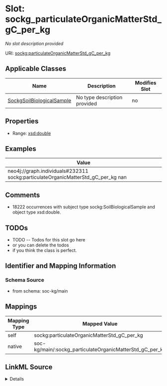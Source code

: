 

# Slot: sockg_particulateOrganicMatterStd_gC_per_kg


_No slot description provided_





URI: [sockg:particulateOrganicMatterStd_gC_per_kg](http://www.semanticweb.org/sockg/ontologies/2024/0/soil-carbon-ontology/particulateOrganicMatterStd_gC_per_kg)



<!-- no inheritance hierarchy -->





## Applicable Classes

| Name | Description | Modifies Slot |
| --- | --- | --- |
| [SockgSoilBiologicalSample](../classes/SockgSoilBiologicalSample.md) | No type description provided |  no  |







## Properties

* Range: [xsd:double](http://www.w3.org/2001/XMLSchema#double)






## Examples

| Value |
| --- |
| neo4j://graph.individuals#232311 sockg:particulateOrganicMatterStd_gC_per_kg nan |

## Comments

* 18222 occurrences with subject type sockg:SoilBiologicalSample and object type xsd:double.

## TODOs

* TODO -- Todos for this slot go here
* or you can delete the todos
* if you think the class is perfect.

## Identifier and Mapping Information







### Schema Source


* from schema: soc-kg/main




## Mappings

| Mapping Type | Mapped Value |
| ---  | ---  |
| self | sockg:particulateOrganicMatterStd_gC_per_kg |
| native | soc-kg/main/:sockg_particulateOrganicMatterStd_gC_per_kg |




## LinkML Source

<details>
```yaml
name: sockg_particulateOrganicMatterStd_gC_per_kg
description: No slot description provided
todos:
- TODO -- Todos for this slot go here
- or you can delete the todos
- if you think the class is perfect.
comments:
- 18222 occurrences with subject type sockg:SoilBiologicalSample and object type xsd:double.
examples:
- value: neo4j://graph.individuals#232311 sockg:particulateOrganicMatterStd_gC_per_kg
    nan
from_schema: soc-kg/main
rank: 1000
slot_uri: sockg:particulateOrganicMatterStd_gC_per_kg
alias: sockg_particulateOrganicMatterStd_gC_per_kg
domain_of:
- sockg_SoilBiologicalSample
range: double

```
</details>